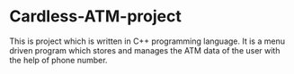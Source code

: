 # Cardless-ATM-project
This is project which is written in C++ programming language. It is a menu driven program which stores and manages the ATM data of the user with the help of phone number.
